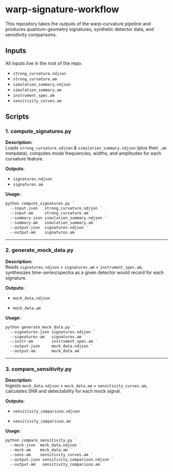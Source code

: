 # warp-signature-workflow

This repository takes the outputs of the warp-curvature pipeline and produces quantum-geometry signatures, synthetic detector data, and sensitivity comparisons.

## Inputs

All inputs live in the root of the repo:

- `strong_curvature.ndjson`  
- `strong_curvature.am`  
- `simulation_summary.ndjson`  
- `simulation_summary.am`  
- `instrument_spec.am`  
- `sensitivity_curves.am`  

## Scripts

### 1. compute_signatures.py

**Description:**  
Loads `strong_curvature.ndjson` & `simulation_summary.ndjson` (plus their `.am` metadata), computes mode frequencies, widths, and amplitudes for each curvature feature.

**Outputs:**

- `signatures.ndjson`  
- `signatures.am`  

**Usage:**
```bash
python compute_signatures.py `
  --input-json   strong_curvature.ndjson `
  --input-am     strong_curvature.am `
  --summary-json simulation_summary.ndjson `
  --summary-am   simulation_summary.am `
  --output-json  signatures.ndjson `
  --output-am    signatures.am
```

---

### 2\. generate\_mock\_data.py

**Description:**  
Reads `signatures.ndjson` + `signatures.am` + `instrument_spec.am`, synthesizes time-series/spectra as a given detector would record for each signature.

**Outputs:**

-   `mock_data.ndjson`
    
-   `mock_data.am`
    

**Usage:**

```bash
python generate_mock_data.py `
  --signatures-json signatures.ndjson `
  --signatures-am   signatures.am `
  --instr-am        instrument_spec.am `
  --output-json     mock_data.ndjson `
  --output-am       mock_data.am
```

---

### 3\. compare\_sensitivity.py

**Description:**  
Ingests `mock_data.ndjson` + `mock_data.am` + `sensitivity_curves.am`, calculates SNR and detectability for each mock signal.

**Outputs:**

-   `sensitivity_comparison.ndjson`
    
-   `sensitivity_comparison.am`
    

**Usage:**

```bash
python compare_sensitivity.py `
  --mock-json  mock_data.ndjson `
  --mock-am    mock_data.am `
  --sens-am    sensitivity_curves.am `
  --output-json sensitivity_comparison.ndjson `
  --output-am   sensitivity_comparison.am
```
